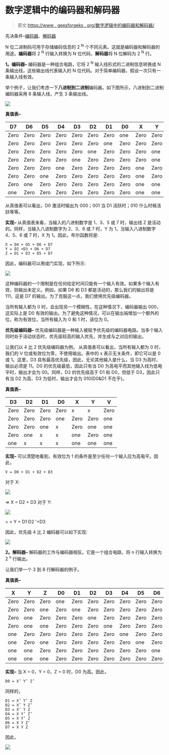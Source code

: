 # 数字逻辑中的编码器和解码器

> 原文:[https://www . geesforgeks . org/数字逻辑中的编码器和解码器/](https://www.geeksforgeeks.org/encoders-and-decoders-in-digital-logic/)

先决条件–[编码器](https://www.geeksforgeeks.org/digital-logic-encoder/)、[解码器](https://www.geeksforgeeks.org/digital-logic-binary-decoder/)

N 位二进制码可用于存储编码信息的 2 <sup>N</sup> 个不同元素。这就是编码器和解码器的用途。**编码器**将 2 <sup>N</sup> 行输入转换为 N 位代码，**解码器**将 N 位解码为 2 <sup>N</sup> 行。

**1。编码器–**
编码器是一种组合电路，它将 2 <sup>N</sup> 输入线形式的二进制信息转换成 N 条输出线，这些输出线代表输入的 N 位代码。对于简单编码器，假设一次只有一条输入线有效。

举个例子，让我们考虑一下**八进制到二进制**编码器。如下图所示，八进制到二进制编码器采用 8 条输入线，产生 3 条输出线。

![](img/785f306833ea57960d7592ee7a6f83a7.png)

**真值表–**

| D7 | D6 | D5 | D4 | D3 | D2 | D1 | D0 | X | Y | Z |
| --- | --- | --- | --- | --- | --- | --- | --- | --- | --- | --- |
| Zero | Zero | Zero | Zero | Zero | Zero | Zero | one | Zero | Zero | Zero |
| Zero | Zero | Zero | Zero | Zero | Zero | one | Zero | Zero | Zero | one |
| Zero | Zero | Zero | Zero | Zero | one | Zero | Zero | Zero | one | Zero |
| Zero | Zero | Zero | Zero | one | Zero | Zero | Zero | Zero | one | one |
| Zero | Zero | Zero | one | Zero | Zero | Zero | Zero | one | Zero | Zero |
| Zero | Zero | one | Zero | Zero | Zero | Zero | Zero | one | Zero | one |
| Zero | one | Zero | Zero | Zero | Zero | Zero | Zero | one | one | Zero |
| one | Zero | Zero | Zero | Zero | Zero | Zero | Zero | one | one | one |

从真值表可以看出，D0 激活时输出为 000；001 当 D1 活跃时；010 什么时候活跃等等。

**实现–**
从真值表来看，当输入的八进制数字是 1、3、5 或 7 时，输出线 Z 是活动的。同样，当输入八进制数字为 2、3、6 或 7 时，Y 为 1，当输入八进制数字 4、5、6 或 7 时，X 为 1。因此，布尔函数将是:

```
X = D4 + D5 + D6 + D7
Y = D2 +D3 + D6 + D7
Z = D1 + D3 + D5 + D7 
```

因此，编码器可以用或门实现，如下所示:

![](img/009cb6e68d0d021e3fbe43ca5223efe2.png)

这种编码器的一个限制是在任何给定时间只能有一个输入有效。如果多个输入有效，则输出未定义。例如，如果 D6 和 D3 都是活动的，那么我们的输出将是 111，这是 D7 的输出。为了克服这一点，我们使用优先级编码器。

当所有输入都为 0 时，会出现另一个模糊性。在这种情况下，编码器输出 000，这实际上是 D0 有效的输出。为了避免这种情况，可以在输出端增加一个额外的位，称为有效位，当所有输入为 0 和 1 时，该位为 0。

**优先级编码器–**
优先级编码器是一种输入被赋予优先级的编码器电路。当多个输入同时处于活动状态时，优先级较高的输入优先，并生成与之对应的输出。

让我们以 4 比 2 优先级编码器为例。
从真值表可以看出，当所有输入都为 0 时，我们的 V 位或有效位为零，不使用输出。表中的 x 表示无关条件，即它可以是 0 或 1。这里，D3 具有最高优先级，因此，无论其他输入是什么，当 D3 为高时，输出必须是 11。D0 的优先级最低，因此只有当 D0 为高电平而其他输入线为低电平时，输出才会为 00。同样，D2 的优先级高于 D1 和 D0，但低于 D3，因此只有当 D2 为高、D3 为低时，输出才会为 010(D0&D1 不在乎)。

**真值表–**

| D3 | D2 | D1 | D0 | X | Y | V |
| --- | --- | --- | --- | --- | --- | --- |
| Zero | Zero | Zero | Zero | x | x | Zero |
| Zero | Zero | Zero | one | Zero | Zero | one |
| Zero | Zero | one | x | Zero | one | one |
| Zero | one | x | x | one | Zero | one |
| one | x | x | x | one | one | one |

**实现–**
可以清楚地看到，有效位为 1 的条件是至少任何一个输入应为高电平。因此，

```
V = D0 + D1 + D2 + D3 
```

对于 X:

![](img/82e3b02798898b7dcaf48e3a56f921ad.png)

=> X = D2 + D3
对于 Y:

![](img/403cea4195252a7cc2b203f5122c7238.png)

= > Y = D1·D2 '+D3

因此，优先级 4 比 2 编码器可以如下实现:

![](img/d3f71733816d9978934ff55a35299171.png)

**2。解码器–**
解码器的工作与编码器相反。它是一个组合电路，将 n 行输入转换为 2 <sup>n</sup> 行输出。

让我们举一个 3 到 8 行解码器的例子。

**真值表–**

| X | Y | Z | D0 | D1 | D2 | D3 | D4 | D5 | D6 | D7 |
| --- | --- | --- | --- | --- | --- | --- | --- | --- | --- | --- |
| Zero | Zero | Zero | one | Zero | Zero | Zero | Zero | Zero | Zero | Zero |
| Zero | Zero | one | Zero | one | Zero | Zero | Zero | Zero | Zero | Zero |
| Zero | one | Zero | Zero | Zero | one | Zero | Zero | Zero | Zero | Zero |
| Zero | one | one | Zero | Zero | Zero | one | Zero | Zero | Zero | Zero |
| one | Zero | Zero | Zero | Zero | Zero | Zero | one | Zero | Zero | Zero |
| one | Zero | one | Zero | Zero | Zero | Zero | Zero | one | Zero | Zero |
| one | one | Zero | Zero | Zero | Zero | Zero | Zero | Zero | one | Zero |
| one | one | one | Zero | Zero | Zero | Zero | Zero | Zero | Zero | one |

**实现–**
当 X = 0，Y = 0，Z = 0 时，D0 为高。因此，

```
D0 = X’ Y’ Z’ 
```

同样的，

```
D1 = X’ Y’ Z
D2 = X’ Y Z’
D3 = X’ Y Z
D4 = X Y’ Z’
D5 = X Y’ Z
D6 = X Y Z’
D7 = X Y Z 
```

因此，

![](img/6ac4e3db3db7435c57cf63182a27cc3e.png)